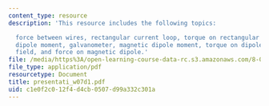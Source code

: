 ```yaml
---
content_type: resource
description: 'This resource includes the following topics:

  force between wires, rectangular current loop, torque on rectangular loop, magnetic
  dipole moment, galvanometer, magnetic dipole moment, torque on dipole in uniform
  field, and force on magnetic dipole.'
file: /media/https%3A/open-learning-course-data-rc.s3.amazonaws.com/8-02t-electricity-and-magnetism-spring-2005/c1e0f2c012f4d4cb0507d99a332c301a_presentati_w07d1.pdf
file_type: application/pdf
resourcetype: Document
title: presentati_w07d1.pdf
uid: c1e0f2c0-12f4-d4cb-0507-d99a332c301a
---
```

